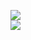 [![](https://img.shields.io/badge/Made%20With-Github%20Spray-lightgrey.svg?style=for-the-badge&logo=github)](https://github.com/Annihil/github-spray#31467)  
[![](https://i.imgur.com/2DrTn0Z.gif)](https://github.com/Annihil/github-spray)